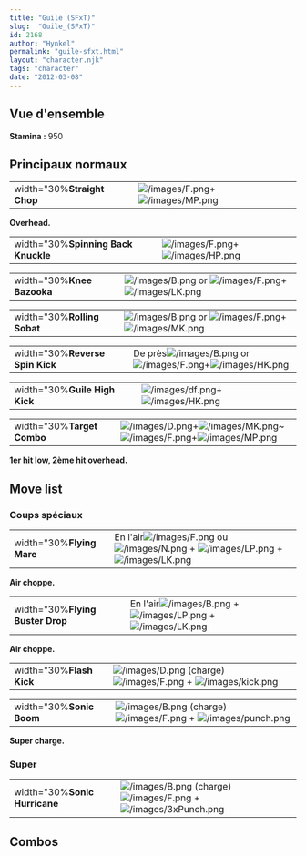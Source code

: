 ```yaml
---
title: "Guile (SFxT)"
slug:  "Guile_(SFxT)"
id: 2168
author: "Hynkel"
permalink: "guile-sfxt.html"
layout: "character.njk"
tags: "character"
date: "2012-03-08"
---
```




## Vue d'ensemble

**Stamina :** 950

## Principaux normaux

|                             |                                                                         |
|-----------------------------|-------------------------------------------------------------------------|
| width="30%**Straight Chop** | ![](/images/F.png "/images/F.png")+![](/images/MP.png "/images/MP.png") |

**Overhead.**

|                                     |                                                                         |
|-------------------------------------|-------------------------------------------------------------------------|
| width="30%**Spinning Back Knuckle** | ![](/images/F.png "/images/F.png")+![](/images/HP.png "/images/HP.png") |

|                            |                                                                                                               |
|----------------------------|---------------------------------------------------------------------------------------------------------------|
| width="30%**Knee Bazooka** | ![](/images/B.png "/images/B.png") or ![](/images/F.png "/images/F.png")+![](/images/LK.png "/images/LK.png") |

|                             |                                                                                                               |
|-----------------------------|---------------------------------------------------------------------------------------------------------------|
| width="30%**Rolling Sobat** | ![](/images/B.png "/images/B.png") or ![](/images/F.png "/images/F.png")+![](/images/MK.png "/images/MK.png") |

|                                 |                                                                                                                      |
|---------------------------------|----------------------------------------------------------------------------------------------------------------------|
| width="30%**Reverse Spin Kick** | De près![](/images/B.png "/images/B.png") or ![](/images/F.png "/images/F.png")+![](/images/HK.png "/images/HK.png") |

|                               |                                                                           |
|-------------------------------|---------------------------------------------------------------------------|
| width="30%**Guile High Kick** | ![](/images/df.png "/images/df.png")+![](/images/HK.png "/images/HK.png") |

|                            |                                                                                                                                                  |
|----------------------------|--------------------------------------------------------------------------------------------------------------------------------------------------|
| width="30%**Target Combo** | ![](/images/D.png "/images/D.png")+![](/images/MK.png "/images/MK.png")\~![](/images/F.png "/images/F.png")+![](/images/MP.png "/images/MP.png") |

**1er hit low, 2ème hit overhead.**

## Move list

### Coups spéciaux

|                           |                                                                                                                                                                |
|---------------------------|----------------------------------------------------------------------------------------------------------------------------------------------------------------|
| width="30%**Flying Mare** | En l'air![](/images/F.png "/images/F.png") ou ![](/images/N.png "/images/N.png") + ![](/images/LP.png "/images/LP.png") + ![](/images/LK.png "/images/LK.png") |

**Air choppe.**

|                                  |                                                                                                                          |
|----------------------------------|--------------------------------------------------------------------------------------------------------------------------|
| width="30%**Flying Buster Drop** | En l'air![](/images/B.png "/images/B.png") + ![](/images/LP.png "/images/LP.png") + ![](/images/LK.png "/images/LK.png") |

**Air choppe.**

|                          |                                                                                                                           |
|--------------------------|---------------------------------------------------------------------------------------------------------------------------|
| width="30%**Flash Kick** | ![](/images/D.png "/images/D.png") (charge) ![](/images/F.png "/images/F.png") + ![](/images/kick.png "/images/kick.png") |

|                          |                                                                                                                             |
|--------------------------|-----------------------------------------------------------------------------------------------------------------------------|
| width="30%**Sonic Boom** | ![](/images/B.png "/images/B.png") (charge) ![](/images/F.png "/images/F.png") + ![](/images/punch.png "/images/punch.png") |

**Super charge.**

### Super

|                               |                                                                                                                                 |
|-------------------------------|---------------------------------------------------------------------------------------------------------------------------------|
| width="30%**Sonic Hurricane** | ![](/images/B.png "/images/B.png") (charge) ![](/images/F.png "/images/F.png") + ![](/images/3xPunch.png "/images/3xPunch.png") |

## Combos
